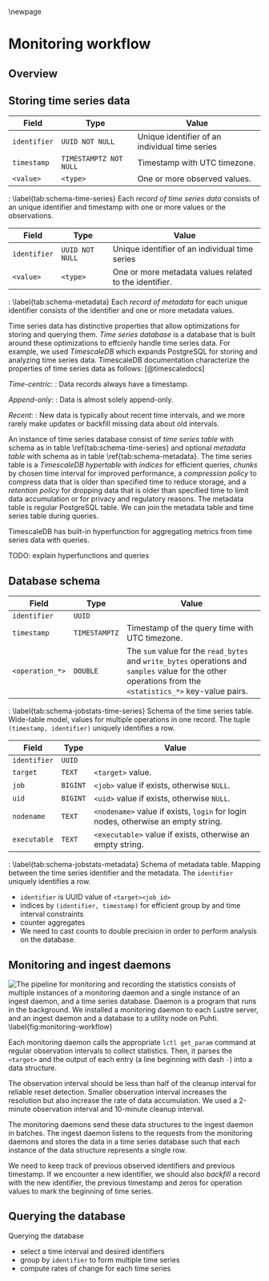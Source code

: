 \newpage

# Monitoring workflow
## Overview


## Storing time series data
Field | Type | Value
---|----|----------
`identifier` | `UUID NOT NULL` | Unique identifier of an individual time series
`timestamp` | `TIMESTAMPTZ NOT NULL` | Timestamp with UTC timezone.
`<value>` | `<type>` | One or more observed values.

: \label{tab:schema-time-series}
  Each *record of time series data* consists of an unique identifier and timestamp with one or more values or the observations.


Field | Type | Value
---|----|----------
`identifier` | `UUID NOT NULL` | Unique identifier of an individual time series
`<value>` | `<type>` | One or more metadata values related to the identifier.

: \label{tab:schema-metadata}
  Each *record of metadata* for each unique identifier consists of the identifier and one or more metadata values.


Time series data has distinctive properties that allow optimizations for storing and querying them.
*Time series database* is a database that is built around these optimizations to effcienly handle time series data.
For example, we used *TimescaleDB* which expands PostgreSQL for storing and analyzing time series data.
TimescaleDB documentation characterize the properties of time series data as follows:
[@timescaledocs]

*Time-centric*:
: Data records always have a timestamp.

*Append-only*:
: Data is almost solely append-only.

*Recent*:
: New data is typically about recent time intervals, and we more rarely make updates or backfill missing data about old intervals.

An instance of time series database consist of *time series table* with schema as in table \ref{tab:schema-time-series} and optional *metadata table* with schema as in table \ref{tab:schema-metadata}.
The time series table is a *TimescaleDB hypertable* with *indices* for efficient queries, *chunks* by chosen time interval for improved performance, a *compression policy* to compress data that is older than specified time to reduce storage, and a *retention policy* for dropping data that is older than specified time to limit data accumulation or for privacy and regulatory reasons.
The metadata table is regular PostgreSQL table.
We can join the metadata table and time series table during queries.

TimescaleDB has built-in hyperfunction for aggregating metrics from time series data with queries.

TODO: explain hyperfunctions and queries


## Database schema
Field | Type | Value
---|---|----------
`identifier` | `UUID` |
`timestamp` | `TIMESTAMPTZ` | Timestamp of the query time with UTC timezone.
`<operation_*>` | `DOUBLE` | The `sum` value for the `read_bytes` and `write_bytes` operations and `samples` value for the other operations from the `<statistics_*>` key-value pairs.

: \label{tab:schema-jobstats-time-series}
Schema of the time series table.
Wide-table model, values for multiple operations in one record.
The tuple `(timestamp, identifier)` uniquely identifies a row.


Field | Type | Value
---|---|----------
`identifier` | `UUID` |
`target` | `TEXT` | `<target>` value.
`job` | `BIGINT` | `<job>` value if exists, otherwise `NULL`.
`uid` | `BIGINT` | `<uid>` value if exists, otherwise `NULL`.
`nodename` | `TEXT` | `<nodename>` value if exists, `login` for login nodes, otherwise an empty string.
`executable` | `TEXT` | `<executable>` value if exists, otherwise an empty string.

: \label{tab:schema-jobstats-metadata}
Schema of metadata table.
Mapping between the time series identifier and the metadata.
The `identifier` uniquely identifies a row.


* `identifier` is UUID value of `<target><job_id>`
* indices by `(identifier, timestamp)` for efficient group by and time interval constraints
* counter aggregates
* We need to cast counts to double precision in order to perform analysis on the database.


## Monitoring and ingest daemons
![
The pipeline for monitoring and recording the statistics consists of multiple instances of a monitoring daemon and a single instance of an ingest daemon, and a time series database.
*Daemon* is a program that runs in the background.
We installed a monitoring daemon to each Lustre server, and an ingest daemon and a database to a utility node on Puhti.
\label{fig:monitoring-workflow}
](figures/lustre-monitor.drawio.svg)

Each monitoring daemon calls the appropriate `lctl get_param` command at regular observation intervals to collect statistics.
Then, it parses the `<target>` and the output of each entry (a line beginning with dash `-`) into a data structure.

The observation interval should be less than half of the cleanup interval for reliable reset detection.
Smaller observation interval increases the resolution but also increase the rate of data accumulation.
We used a 2-minute observation interval and 10-minute cleanup interval.

The monitoring daemons send these data structures to the ingest daemon in batches.
The ingest daemon listens to the requests from the monitoring daemons and stores the data in a time series database such that each instance of the data structure represents a single row.

We need to keep track of previous observed identifiers and previous timestamp.
If we encounter a new identifier, we should also *backfill* a record with the new identifier, the previous timestamp and zeros for operation values to mark the beginning of time series.


## Querying the database
Querying the database

* select a time interval and desired identifiers
* group by `identifier` to form multiple time series
* compute rates of change for each time series

